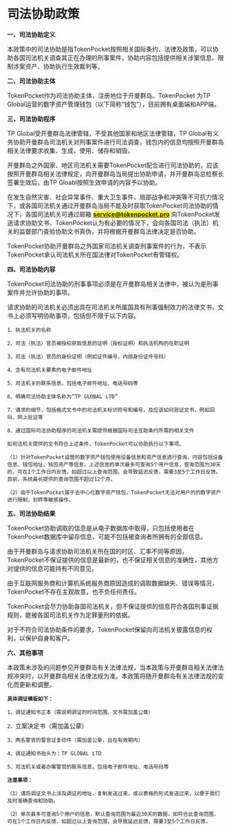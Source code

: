 # 司法协助政策

**一、司法协助定义**

本政策中的司法协助是指TokenPocket按照相关国际条约、法律及政策，可以协助各国司法机关调查其正在办理的刑事案件，协助内容包括提供相关涉案信息、限制涉案资产、协助执行生效裁判等。

**二、司法协助主体**

TokenPocket作为司法协助主体，注册地位于开曼群岛。TokenPocket 为TP Global运营的数字资产管理钱包（以下简称“钱包”），目前拥有桌面端和APP端。

**三、司法协助程序**

TP Global受开曼群岛法律管辖，不受其他国家和地区法律管辖，TP Global有义务协助开曼群岛司法机关对刑事案件进行司法调查，钱包内的信息均按照开曼群岛相关法律要求收集、生成、使用、储存和销毁。

开曼群岛之外国家、地区司法机关需要TokenPocket配合进行司法协助的，应该按照开曼群岛相关法律规定，向开曼群岛当局提出协助申请，并开曼群岛总检察长签署生效后，由TP Gloabl按照生效申请的内容予以协助。

在发生自然灾害、社会异常事件、重大卫生事件、局部战争和冲突等不可抗力情况下，或各国司法机关通过开曼群岛当局不能及时获取TokenPocket司法协助的情况下，各国司法机关可通过邮箱 <mark style="color:blue;">**service@tokenpocket.pro**</mark> 向TokenPocket发送请求协助文书，TokenPocket认为有必要的情况下，会向各国司法（执法）机关的监督部门查验协助文书真伪，并将根据开曼群岛法律决定是否协助。

TokenPocket协助开曼群岛之外国家司法机关调查刑事案件的行为，不表示TokenPocket承认司法机关所在国法律对TokenPocket有管辖权。

**四、司法协助内容**

TokenPocket司法协助的刑事事项必须是在开曼群岛相关法律中，被认为是刑事案件并允许协助的事项。

请求协助的司法机关必须出具在司法机关所属国具有刑事强制效力的法律文书，文书上必须写明协助事项，包括但不限于以下内容。

`1、执法机关的名称`

`2、司法（执法）官员被授权获取信息的证明（授权证明）和执法机构的在职证明`

`3、司法（执法）官员的身份证明（例如证件编号，内部身份证件号码）`

`4、含有司法机关要素的电子邮件地址`

`5、司法机关的联系信息，包括电子邮件地址、电话号码等`

`6、明确司法协助主体名称为“TP GLOBAL LTD”`

`7、请求的细节，包括格式文书中的司法机关标识符号和编号，及应该如何验证文书，例如回叫、网上验证等`

`8、通过国际司法协助程序的司法机关需提供根据国际司法互助条约所需的相关文件`

`如司法机关提供的文书符合上述条件，TokenPocket可以协助执行以下事项。`

`（1）针对TokenPocket运营的数字资产钱包使用设备信息和资产信息进行查询，内容包括设备信息、钱包地址、钱包资产等信息，上述信息的单次最多可查询5个用户信息，查询范围为30天的，可在1个工作日内反馈，如超过以上查询范围，会导致延迟反馈，需要3至5个工作日反馈。目前，系统最长提供的查询范围不超过12个月。`

`（2）由于TokenPocket属于去中心化数字资产钱包，TokenPocket无法对用户的的数字资产进行限制，划转等敏感操作。`

**五、司法协助结果**

TokenPocket协助调取的信息是从电子数据库中取得，只包括使用者在TokenPocket数据库中留存信息，可能不包括被查询者所拥有的全部信息。

由于开曼群岛与请求协助司法机关所在国的时区、汇率不同等原因，TokenPocket不保证提供的信息是最新的，也不保证相关信息的准确性，其他方对提供的信息可能持有不同意见。

由于互联网服务商和计算机系统服务商原因造成的调取数据缺失、错误等情况，TokenPocket不存在主观故意，也不负任何责任。

TokenPocket会尽力协助各国司法机关，但不保证提供的信息符合各国刑事证据规则，能被各国司法机关作为定罪量刑的依据。

对于不符合司法协助条件的要求，TokenPocket保留向司法机关披露信息的权利，以保护自身和客户。

**六、其他事项**

本政策未涉及的问题参见开曼群岛有关法律法规，当本政策与开曼群岛相关法律法规冲突时，以开曼群岛相关法律法规为准。本政策将随开曼群岛有关法律法规的变化而更新和调整。

**`具体调证模板如下：`**

`1、调证通知书正本（需说明调证的时间范围、文书需加盖公章）`

`2、`立案决定书（需加盖公章）

`3、两名警官的警官证复印件（需加盖公章，且在有效期内）`

`4、调证通知书抬头为：TP GLOBAL LTD`

`5、司法机关或者办案警官的联系信息，包括电子邮件地址、电话号码等`

**`注意事项：`**

`（1）请将调证文书上涉及调证的地址，复制发送过来，或以表格的形式发送过来，以便于我们及时准确查询和协助。`

`（2）单次最多可查询5个用户的信息，默认查询范围为最近30天的数据，如符合此查询范围，可在1个工作日内反馈，如超过以上查询范围，会导致延迟反馈，需要3至5个工作日反馈。`

